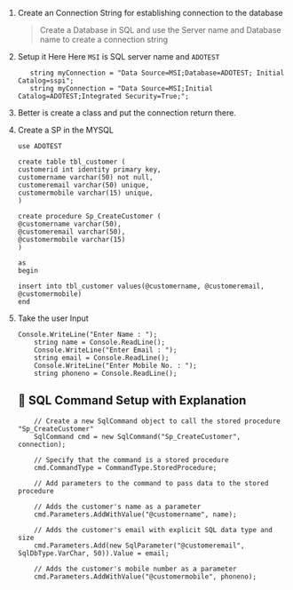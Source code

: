 ﻿1. Create an Connection String for establishing connection to the database
	> Create a Database in SQL and use the Server name and Database name to create a connection string

2. Setup it Here
	Here `MSI` is SQL server name and `ADOTEST`
	```
	   string myConnection = "Data Source=MSI;Database=ADOTEST; Initial Catalog=sspi";
       string myConnection = "Data Source=MSI;Initial Catalog=ADOTEST;Integrated Security=True;";
	```
3. Better is create a class and put the connection return there.
4. Create a SP in the MYSQL 
	```
	use ADOTEST

	create table tbl_customer (
	customerid int identity primary key,
	customername varchar(50) not null,
	customeremail varchar(50) unique,
	customermobile varchar(15) unique,
	)

	create procedure Sp_CreateCustomer (
	@customername varchar(50),
	@customeremail varchar(50),
	@customermobile varchar(15)
	)

	as 
	begin

	insert into tbl_customer values(@customername, @customeremail, @customermobile)
	end
	```



	

5. Take the user Input

	```
	Console.WriteLine("Enter Name : ");
        string name = Console.ReadLine();
        Console.WriteLine("Enter Email : ");
        string email = Console.ReadLine();
        Console.WriteLine("Enter Mobile No. : ");
        string phoneno = Console.ReadLine();
	```

	## 🧾 SQL Command Setup with Explanation
	```
		// Create a new SqlCommand object to call the stored procedure "Sp_CreateCustomer"
		SqlCommand cmd = new SqlCommand("Sp_CreateCustomer", connection);

		// Specify that the command is a stored procedure
		cmd.CommandType = CommandType.StoredProcedure;

		// Add parameters to the command to pass data to the stored procedure

		// Adds the customer's name as a parameter
		cmd.Parameters.AddWithValue("@customername", name);

		// Adds the customer's email with explicit SQL data type and size
		cmd.Parameters.Add(new SqlParameter("@customeremail", SqlDbType.VarChar, 50)).Value = email;

		// Adds the customer's mobile number as a parameter
		cmd.Parameters.AddWithValue("@customermobile", phoneno);
	```